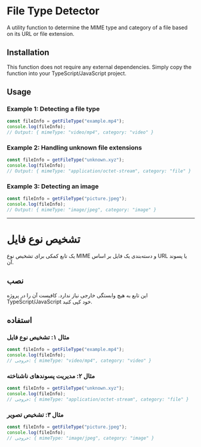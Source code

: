 # File Type Detector

A utility function to determine the MIME type and category of a file based on its URL or file extension.

## Installation

This function does not require any external dependencies. Simply copy the function into your TypeScript/JavaScript project.

## Usage

### Example 1: Detecting a file type
```typescript
const fileInfo = getFileType("example.mp4");
console.log(fileInfo); 
// Output: { mimeType: "video/mp4", category: "video" }
```

### Example 2: Handling unknown file extensions
```typescript
const fileInfo = getFileType("unknown.xyz");
console.log(fileInfo); 
// Output: { mimeType: "application/octet-stream", category: "file" }
```

### Example 3: Detecting an image
```typescript
const fileInfo = getFileType("picture.jpeg");
console.log(fileInfo);
// Output: { mimeType: "image/jpeg", category: "image" }
```

---

# تشخیص نوع فایل

یک تابع کمکی برای تشخیص نوع MIME و دسته‌بندی یک فایل بر اساس URL یا پسوند آن.

## نصب

این تابع به هیچ وابستگی خارجی نیاز ندارد. کافیست آن را در پروژه TypeScript/JavaScript خود کپی کنید.

## استفاده

### مثال ۱: تشخیص نوع فایل
```typescript
const fileInfo = getFileType("example.mp4");
console.log(fileInfo); 
// خروجی: { mimeType: "video/mp4", category: "video" }
```

### مثال ۲: مدیریت پسوندهای ناشناخته
```typescript
const fileInfo = getFileType("unknown.xyz");
console.log(fileInfo); 
// خروجی: { mimeType: "application/octet-stream", category: "file" }
```

### مثال ۳: تشخیص تصویر
```typescript
const fileInfo = getFileType("picture.jpeg");
console.log(fileInfo);
// خروجی: { mimeType: "image/jpeg", category: "image" }

